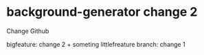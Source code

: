 # background-generator change 2
Change Github

bigfeature: change 2 + someting
littlefreature branch: change 1

